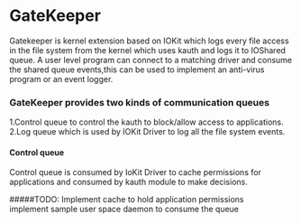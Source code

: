 # GateKeeper
Gatekeeper is kernel extension based on IOKit which logs every file access in the file system from the kernel which uses kauth and logs it to IOShared queue.
A user level program can connect to a matching driver and consume the shared queue events,this can be used to implement an anti-virus program or an event logger.
### GateKeeper provides two kinds of communication queues
1.Control queue to control the kauth to block/allow access to applications. <br />
2.Log queue which is used by IOKit Driver to log all the file system events. <br />
#### Control queue
Control queue is consumed by IoKit Driver to cache permissions for applications and consumed by kauth module to make decisions. 

#####TODO:
Implement cache to hold application permissions <br />
implement sample user space daemon to consume the queue <br />
